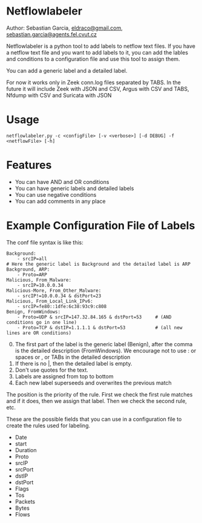 # Netflowlabeler
Author: Sebastian Garcia, eldraco@gmail.com, sebastian.garcia@agents.fel.cvut.cz

Netflowlabeler is a python tool to add labels to netflow text files. If you have a netflow text file and you want to add labels to it, you can add the lables and conditions to a configuration file and use this tool to assign them.

You can add a generic label and a detailed label.

For now it works only in Zeek conn.log files separated by TABS. In the future it will include Zeek with JSON and CSV, Argus with CSV and TABS, Nfdump with CSV and Suricata with JSON

# Usage

    netflowlabeler.py -c <configFile> [-v <verbose>] [-d DEBUG] -f <netflowFile> [-h]

# Features

- You can have AND and OR conditions
- You can have generic labels and detailed labels
- You can use negative conditions
- You can add comments in any place

# Example Configuration File of Labels

The conf file syntax is like this:

    Background:
        - srcIP=all
    # Here the generic label is Background and the detailed label is ARP
    Background, ARP: 
        - Proto=ARP
    Malicious, From_Malware:
        - srcIP=10.0.0.34
    Malicious-More, From_Other_Malware:
        - srcIP!=10.0.0.34 & dstPort=23
    Malicious, From_Local_Link_IPv6:
        - srcIP=fe80::1dfe:6c38:93c9:c808
    Benign, FromWindows:
        - Proto=UDP & srcIP=147.32.84.165 & dstPort=53     # (AND conditions go in one line)
        - Proto=TCP & dstIP=1.1.1.1 & dstPort=53           # (all new lines are OR conditions)

0. The first part of the label is the generic label (Benign), after the comma is the detailed description (FromWindows). We encourage not to use : or spaces or , or TABs in the detailed description
1. If there is no |, then the detailed label is empty. 
2. Don't use quotes for the text.
3. Labels are assigned from top to bottom
4. Each new label superseeds and overwrites the previous match

The position is the priority of the rule. First we check the first rule matches and if it does, then we assign that label. Then we check the second rule, etc.

These are the possible fields that you can use in a configuration file to create the rules used for labeling.

- Date
- start
- Duration
- Proto
- srcIP
- srcPort
- dstIP
- dstPort
- Flags
- Tos
- Packets
- Bytes
- Flows

